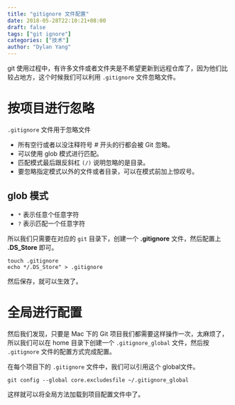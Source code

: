 ```yaml
---
title: "gitignore 文件配置"
date: 2018-05-28T22:10:21+08:00
draft: false
tags: ["git ignore"]
categories: ["技术"]
author: "Dylan Yang"
---
```


git 使用过程中，有许多文件或者文件夹是不希望更新到远程仓库了，因为他们比较占地方，这个时候我们可以利用 `.gitignore` 文件忽略文件。

<!--more-->

# 按项目进行忽略

`.gitignore` 文件用于忽略文件

- 所有空行或者以没注释符号 *#* 开头的行都会被 Git 忽略。
- 可以使用 glob 模式进行匹配。
- 匹配模式最后跟反斜杠 `(/)` 说明忽略的是目录。
- 要忽略指定模式以外的文件或者目录，可以在模式前加上惊叹号。

## glob 模式

- `*` 表示任意个任意字符
- `?` 表示匹配一个任意字符

所以我们只需要在对应的 `git` 目录下，创建一个 **.gitignore** 文件，然后配置上 **.DS_Store** 即可。

``` shell
touch .gitignore
echo */.DS_Store" > .gitignore
```

然后保存，就可以生效了。

# 全局进行配置

然后我们发现，只要是 Mac 下的 Git 项目我们都需要这样操作一次，太麻烦了，所以我们可以在 home 目录下创建一个 `.gitignore_global` 文件，然后按 `.gitignore` 文件的配置方式完成配置。

在每个项目下的 `.gitignore` 文件中，我们可以引用这个 global文件。

``` shell
git config --global core.excludesfile ~/.gitignore_global
```

这样就可以将全局方法加载到项目配置文件中了。
